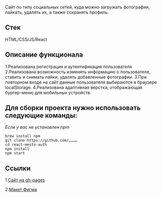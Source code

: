 Cайт по типу социальных сетей, куда можно загружать фотографии, лайкать, удалять их, а также сохранять профиль.

## Стек
HTML/CSS/JS/React

## Описание функционала
1.Реализована регистрация и аутентификация пользователя
2.Реализована возможность изменять информацию о пользователе, ставить и снимать лайки, удалять добавленные фотографии.
3.При повторном входе на сайт данные пользователя выбираются в браузере localStorage.
4.Реализована адаптивная верстка, отображающая бургер-меню для мобильных устройств.

## Для сборки проекта нужно использовать следующие команды:
_Если у вас не установлен npm_
```
brew install npm
git clone https://github.com/…………
cd react-mesto-auth
npm install
npm start
```

## Ссылки
1.[Сайт на gh-pages](http://myr-irina.github.io/react-mesto-auth)

2.[Макет Фигма](https://www.figma.com/file/5H3gsn5lIGPwzBPby9jAOo/Sprint-14-RU?node-id=0%3A1)
